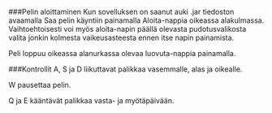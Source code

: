 ###Pelin aloittaminen
Kun sovelluksen on saanut auki .jar tiedoston avaamalla Saa pelin käyntiin painamalla Aloita-nappia oikeassa alakulmassa. Vaihtoehtoisesti voi myös aloita-napin päällä olevasta pudotusvalikosta valita jonkin kolmesta vaikeusasteesta ennen itse napin painamista.

Peli loppuu oikeassa alanurkassa olevaa luovuta-nappia painamalla.

###Kontrollit
A, S ja D liikuttavat palikkaa vasemmalle, alas ja oikealle.

W pausettaa pelin.

Q ja E kääntävät palikkaa vasta- ja myötäpäivään.
